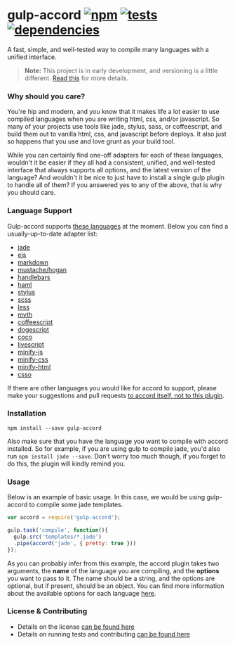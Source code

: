 # gulp-accord [![npm](https://badge.fury.io/js/gulp-accord.png)](http://badge.fury.io/js/gulp-accord) [![tests](https://travis-ci.org/carrot/gulp-accord.png?branch=master)](https://travis-ci.org/carrot/gulp-accord) [![dependencies](https://david-dm.org/carrot/gulp-accord.png)](https://david-dm.org/carrot/gulp-accord)

A fast, simple, and well-tested way to compile many languages with a unified interface.

> **Note:** This project is in early development, and versioning is a little different. [Read this](http://markup.im/#q4_cRZ1Q) for more details.

### Why should you care?

You're hip and modern, and you know that it makes life a lot easier to use compiled languages when you are writing html, css, and/or javascript. So many of your projects use tools like jade, stylus, sass, or coffeescript, and build them out to vanilla html, css, and javascript before deploys. It also just so happens that you use and love grunt as your build tool.

While you can certainly find one-off adapters for each of these languages, wouldn't it be easier if they all had a consistent, unified, and well-tested interface that always supports all options, and the latest version of the language? And wouldn't it be nice to just have to install a single gulp plugin to handle all of them? If you answered yes to any of the above, that is why you should care.

### Language Support

Gulp-accord supports [these languages](https://github.com/jenius/accord#supported-languages) at the moment. Below you can find a usually-up-to-date adapter list:

- [jade](http://jade-lang.com/)
- [ejs](https://github.com/visionmedia/ejs)
- [markdown](https://github.com/chjj/marked)
- [mustache/hogan](https://github.com/twitter/hogan.js)
- [handlebars](https://github.com/wycats/handlebars.js)
- [haml](https://github.com/visionmedia/haml.js)
- [stylus](http://learnboost.github.io/stylus/)
- [scss](https://github.com/andrew/node-sass)
- [less](https://github.com/less/less.js/)
- [myth](https://github.com/segmentio/myth)
- [coffeescript](http://coffeescript.org/)
- [dogescript](https://github.com/remixz/dogescript)
- [coco](https://github.com/satyr/coco)
- [livescript](https://github.com/gkz/LiveScript)
- [minify-js](https://github.com/mishoo/UglifyJS2)
- [minify-css](https://github.com/GoalSmashers/clean-css)
- [minify-html](https://github.com/kangax/html-minifier)
- [csso](https://github.com/css/csso)

If there are other languages you would like for accord to support, please make your suggestions and pull requests [to accord itself, not to this plugin](https://github.com/jenius/accord#adding-languages).

### Installation

```
npm install --save gulp-accord
```

Also make sure that you have the language you want to compile with accord installed. So for example, if you are using gulp to compile jade, you'd also run `npm install jade --save`. Don't worry too much though, if you forget to do this, the plugin will kindly remind you.

### Usage

Below is an example of basic usage. In this case, we would be using gulp-accord to compile some jade templates.

```js
var accord = require('gulp-accord');

gulp.task('compile', function(){
  gulp.src('templates/*.jade')
  .pipe(accord('jade', { pretty: true }))
});
```

As you can probably infer from this example, the accord plugin takes two arguments, the **name** of the language you are compiling, and the **options** you want to pass to it. The name should be a string, and the options are optional, but if present, should be an object. You can find more information about the available options for each language [here](https://github.com/jenius/accord/tree/master/docs).

### License & Contributing

- Details on the license [can be found here](LICENSE.md)
- Details on running tests and contributing [can be found here](contributing.md)

